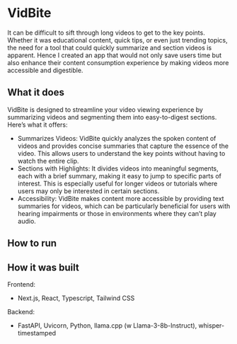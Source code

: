 # VidBite
It can be difficult to sift through long videos to get to the key points. 
Whether it was educational content, quick tips, or even just trending topics, the need for a tool that could quickly summarize and section videos is apparent. 
Hence I created an app that would not only save users time but also enhance their content consumption experience by making videos more accessible and digestible.

## What it does
VidBite is designed to streamline your video viewing experience by summarizing videos and segmenting them into easy-to-digest sections. 
Here’s what it offers: 
- Summarizes Videos: VidBite quickly analyzes the spoken content of videos and provides concise summaries that capture the essence of the video. This allows users to understand the key points without having to watch the entire clip.
- Sections with Highlights: It divides videos into meaningful segments, each with a brief summary, making it easy to jump to specific parts of interest. This is especially useful for longer videos or tutorials where users may only be interested in certain sections.
- Accessibility: VidBite makes content more accessible by providing text summaries for videos, which can be particularly beneficial for users with hearing impairments or those in environments where they can’t play audio.

## How to run

## How it was built
Frontend:
- Next.js, React, Typescript, Tailwind CSS

Backend:
- FastAPI, Uvicorn, Python, llama.cpp (w Llama-3-8b-Instruct), whisper-timestamped 
